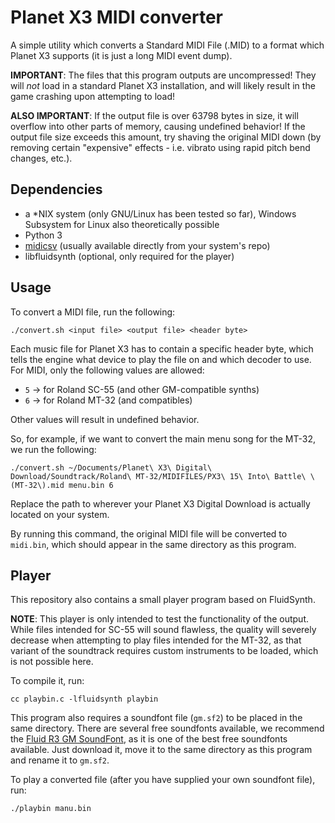 # Planet X3 MIDI converter

A simple utility which converts a Standard MIDI File (.MID) to a format which Planet X3 supports (it is just a long MIDI event dump).

**IMPORTANT**: The files that this program outputs are uncompressed! They will *not* load in a standard Planet X3 installation, and will likely result in the game crashing upon attempting to load!

**ALSO IMPORTANT**: If the output file is over 63798 bytes in size, it will overflow into other parts of memory, causing undefined behavior! If the output file size exceeds this amount, try shaving the original MIDI down (by removing certain "expensive" effects - i.e. vibrato using rapid pitch bend changes, etc.).

## Dependencies

- a *NIX system (only GNU/Linux has been tested so far), Windows Subsystem for Linux also theoretically possible
- Python 3
- [midicsv](https://www.fourmilab.ch/webtools/midicsv/) (usually available directly from your system's repo)
- libfluidsynth (optional, only required for the player)

## Usage

To convert a MIDI file, run the following:

```
./convert.sh <input file> <output file> <header byte>
```

Each music file for Planet X3 has to contain a specific header byte, which tells the engine what device to play the file on and which decoder to use. For MIDI, only the following values are allowed:

- `5` → for Roland SC-55 (and other GM-compatible synths)
- `6` → for Roland MT-32 (and compatibles)

Other values will result in undefined behavior.

So, for example, if we want to convert the main menu song for the MT-32, we run the following:

```
./convert.sh ~/Documents/Planet\ X3\ Digital\ Download/Soundtrack/Roland\ MT-32/MIDIFILES/PX3\ 15\ Into\ Battle\ \(MT-32\).mid menu.bin 6
```

Replace the path to wherever your Planet X3 Digital Download is actually located on your system.

By running this command, the original MIDI file will be converted to `midi.bin`, which should appear in the same directory as this program.

## Player

This repository also contains a small player program based on FluidSynth.

**NOTE**: This player is only intended to test the functionality of the output. While files intended for SC-55 will sound flawless, the quality will severely decrease when attempting to play files intended for the MT-32, as that variant of the soundtrack requires custom instruments to be loaded, which is not possible here.

To compile it, run:

```
cc playbin.c -lfluidsynth playbin
```

This program also requires a soundfont file (`gm.sf2`) to be placed in the same directory. There are several free soundfonts available, we recommend the [Fluid R3 GM SoundFont](https://github.com/urish/cinto/blob/master/media/FluidR3%20GM.sf2), as it is one of the best free soundfonts available. Just download it, move it to the same directory as this program and rename it to `gm.sf2`.

To play a converted file (after you have supplied your own soundfont file), run:

```
./playbin manu.bin
```
